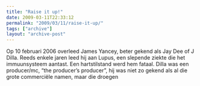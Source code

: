 ```yaml
---
title: "Raise it up!"
date: 2009-03-11T22:33:12
permalink: "2009/03/11/raise-it-up/"
tags: ["archive"]
layout: "archive-post"
---
```

Op 10 februari 2006 overleed James Yancey, beter gekend als Jay Dee of J Dilla. Reeds enkele jaren leed hij aan Lupus, een slepende ziekte die het immuunsysteem aantast. Een hartstilstand werd hem fataal. Dilla was een producer/mc, “the producer’s producer”, hij was niet zo gekend als al die grote commerciële namen, maar die droegen
